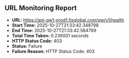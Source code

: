 ## URL Monitoring Report

- **URL:** https://api-gw1-prod1.fisglobal.com/gw/v1/health
- **Start Time:** 2025-10-27T21:33:42.348798
- **End Time:** 2025-10-27T21:33:42.584799
- **Total Time Taken:** 0.236001 seconds
- **HTTP Status Code:** 403
- **Status:** Failure
- **Failure Reason:** HTTP Status Code: 403
